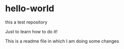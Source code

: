 # hello-world
this a test repository

Just to learn how to do it!

This is a readme file in which I am doing some changes 
